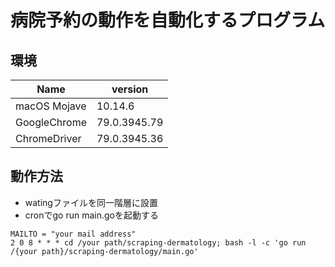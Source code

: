 # 病院予約の動作を自動化するプログラム

## 環境

| Name | version |
| ---- | ------- |
| macOS Mojave | 10.14.6  |
| GoogleChrome | 79.0.3945.79 |
| ChromeDriver | 79.0.3945.36 |

## 動作方法

* watingファイルを同一階層に設置
* cronでgo run main.goを起動する


```
MAILTO = "your mail address"
2 0 8 * * * cd /your path/scraping-dermatology; bash -l -c 'go run /{your path}/scraping-dermatology/main.go'
```